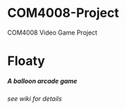 # COM4008-Project

COM4008 Video Game Project

# Floaty
##### A balloon arcade game

_see wiki for details_
